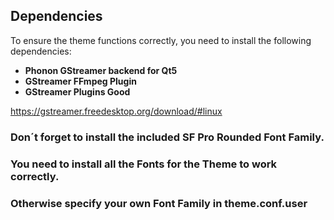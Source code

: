 ## Dependencies

To ensure the theme functions correctly, you need to install the following dependencies:

- **Phonon GStreamer backend for Qt5**
- **GStreamer FFmpeg Plugin**
- **GStreamer Plugins Good**

https://gstreamer.freedesktop.org/download/#linux

### Don´t forget to install the included SF Pro Rounded Font Family. 
### You need to install all the Fonts for the Theme to work correctly.
### Otherwise specify your own Font Family in theme.conf.user
